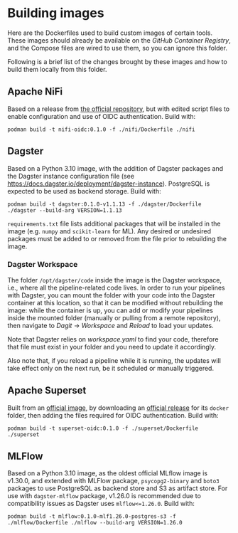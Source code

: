 # Building images
Here are the Dockerfiles used to build custom images of certain tools. These images should already be available on the *GitHub Container Registry*, and the Compose files are wired to use them, so you can ignore this folder.

Following is a brief list of the changes brought by these images and how to build them locally from this folder.

## Apache NiFi
Based on a release from [the official repository](https://github.com/apache/nifi), but with edited script files to enable configuration and use of OIDC authentication. Build with:
```shell
podman build -t nifi-oidc:0.1.0 -f ./nifi/Dockerfile ./nifi
```

## Dagster

Based on a Python 3.10 image, with the addition of Dagster packages and the Dagster instance configuration file (see https://docs.dagster.io/deployment/dagster-instance). PostgreSQL is expected to be used as backend storage. Build with:

```shell
podman build -t dagster:0.1.0-v1.1.13 -f ./dagster/Dockerfile ./dagster --build-arg VERSION=1.1.13
```

`requirements.txt` file lists additional packages that will be installed in the image (e.g. `numpy` and `scikit-learn` for ML). Any desired or undesired packages must be added to or removed from the file prior to rebuilding the image.

### Dagster Workspace

The folder `/opt/dagster/code` inside the image is the Dagster workspace, i.e., where all the pipeline-related code lives. In order to run your pipelines with Dagster, you can mount the folder with your code into the Dagster container at this location, so that it can be modified without rebuilding the image: while the container is up, you can add or modify your pipelines inside the mounted folder (manually or pulling from a remote repository), then navigate to *Dagit* -> *Workspace* and *Reload* to load your updates.

Note that Dagster relies on *workspace.yaml* to find your code, therefore that file must exist in your folder and you need to update it accordingly.

Also note that, if you reload a pipeline while it is running, the updates will take effect only on the next run, be it scheduled or manually triggered.

## Apache Superset
Built from an [official image](https://hub.docker.com/r/apache/superset), by downloading an [official release](https://github.com/apache/superset) for its `docker` folder, then adding the files required for OIDC authentication. Build with:
```shell
podman build -t superset-oidc:0.1.0 -f ./superset/Dockerfile ./superset
```

## MLFlow

Based on a Python 3.10 image, as the oldest official MLflow image is v1.30.0, and extended with MLFlow package, `psycopg2-binary` and `boto3` packages to use PostgreSQL as backend store and S3 as artifact store. For use with `dagster-mlflow` package, v1.26.0 is recommended due to compatibility issues as Dagster uses `mlflow<=1.26.0`. Build with:

```shell
podman build -t mlflow:0.1.0-mlf1.26.0-postgres-s3 -f ./mlflow/Dockerfile ./mlflow --build-arg VERSION=1.26.0
```
